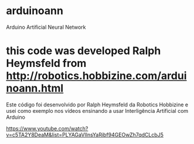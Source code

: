 # arduinoann
Arduino Artificial Neural Network


# this code was developed Ralph Heymsfeld from http://robotics.hobbizine.com/arduinoann.html

Este código foi desenvolvido por Ralph Heymsfeld da Robotics Hobbizine e usei como exemplo nos vídeos ensinando a usar Interligência Artificial com Arduino

https://www.youtube.com/watch?v=c5TA2Y8DeaM&list=PLYAGaVIlnsYaRibf94GEOwZh7qdCLcbJ5
